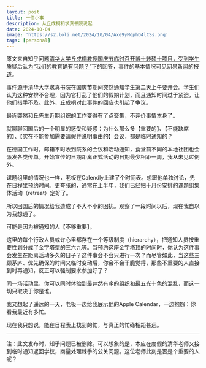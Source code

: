 ```yaml
---
layout: post
title: 一件小事
description: 从丘成桐和求真书院说起
date: 2024-10-04
image: 'https://s2.loli.net/2024/10/04/Axe9yMdphD4lCSs.png'
tags: [personal]
---
```


原文来自知乎问题[清华大学丘成桐教授国庆节临时召开博士转硕士项目，受到学生质疑后认为“我们的教育确有问题？”](https://www.zhihu.com/question/719988777)下的回答，事件的基本情况可见[网易新闻的报道](https://www.163.com/dy/article/JDIFL9PI0553D36Y.html)。

事件源于清华大学求真书院在国庆节期间突然通知学生第二天上午要开会。学生们认为这种安排不合理，因为它打乱了他们的假期计划，而且通知时间过于紧迫，让他们措手不及。此外，丘成桐对此事件的回应也引起了争议。

最近突然和丘先生近期组织的工作变得有了点交集，不评价事情本身了。

就聊聊回国后的一个明显的感受和疑惑：为什么那么多【重要的】、【不能缺席的】、【实在不能参加需要请假并说明事由的】会议，都是临时通知的？

在德国工作时，邮箱不时收到院系的会议和活动通知，食堂前不同的本地社团也会派发各类传单。开始宣传的日期距离正式活动的日期最少相距一周，我从未见过例外。

课题组里的情况也一样，老板在Calendly上建了个时间表。想跟他单独讨论，先在日程里预约时间。更夸张的，通常在上半年，我们已经把十月份安排的课题组集体活动（retreat）定好了。

所以回国后的情况给我造成了不大不小的困扰。观察了一段时间以后，现在我自以为我想通了。

可能是因为被通知的人【不够重要】。

这里的每个行政人员或许心里都存在一个等级制度（hierarchy），把通知人员按重要性划分成了金字塔型的三六九等。当预约这座金字塔顶的时间时，你认为这件事会发生在距离活动多久的日子？这件事会不会只进行一次？而尽管如此，当这些三顾茅庐、优先确保的时间又临时变动后，你会不会干脆觉得，那些不重要的人直接到时再通知，反正可以强制要求参加好了？

同一场活动里，你可以同时体验到最井然有序的组织和最五光十色的混乱，而这一切只取决于你是谁。

我又想起了遥远的一天，老板一边给我展示他的Apple Calendar，一边抱怨：你看我最近有多忙。

现在我只想说，能在日程表上找到的忙，与真正的忙碌相距甚远。

---

注：此文发布时，知乎问题已被删除。可以想象的是，本应在度假的清华老师又接到临时通知返回学校，商量处理棘手的公关问题。这位老师此刻是否是个重要的人呢？
